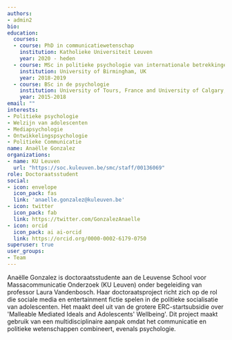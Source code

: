 ```yaml
---
authors:
- admin2
bio:
education:
  courses:
  - course: PhD in communicatiewetenschap
    institution: Katholieke Universiteit Leuven
    year: 2020 - heden
  - course: MSc in politieke psychologie van internationale betrekkingen
    institution: University of Birmingham, UK
    year: 2018-2019
  - course: BSc in de psychologie
    institution: University of Tours, France and University of Calgary, Canada
    year: 2015-2018
email: ""
interests:
- Politieke psychologie
- Welzijn van adolescenten
- Mediapsychologie
- Ontwikkelingspsychologie
- Politieke Communicatie
name: Anaëlle Gonzalez
organizations:
- name: KU Leuven
  url: "https://soc.kuleuven.be/smc/staff/00136069"
role: Doctoraatsstudent
social:
- icon: envelope
  icon_pack: fas
  link: 'anaelle.gonzalez@kuleuven.be'
- icon: twitter
  icon_pack: fab
  link: https://twitter.com/GonzalezAnaelle
- icon: orcid
  icon_pack: ai ai-orcid
  link: https://orcid.org/0000-0002-6179-0750
superuser: true
user_groups:
- Team
---
```


Anaëlle Gonzalez is doctoraatsstudente aan de Leuvense School voor Massacommunicatie Onderzoek (KU Leuven) onder begeleiding van professor Laura Vandenbosch. Haar doctoraatsproject richt zich op de rol die sociale media en entertainment fictie spelen in de politieke socialisatie van adolescenten. Het maakt deel uit van de grotere ERC-startsubsidie over 'Malleable Mediated Ideals and Adolescents' Wellbeing'. Dit project maakt gebruik van een multidisciplinaire aanpak omdat het communicatie en politieke wetenschappen combineert, evenals psychologie.
